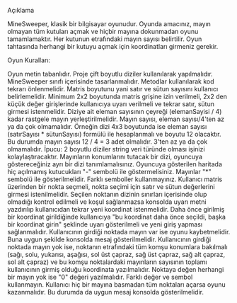 Açıklama

MineSweeper, klasik bir bilgisayar oyunudur. Oyunda amacınız, mayın olmayan tüm kutuları açmak ve hiçbir mayına dokunmadan oyunu tamamlamaktır. 
Her kutunun etrafındaki mayın sayısı belirtilir. Oyun tahtasında herhangi bir kutuyu açmak için koordinatları girmeniz gerekir.

Oyun Kuralları:

Oyun metin tabanlıdır.
Proje çift boyutlu diziler kullanılarak yapılmalıdır.
MineSweeper sınıfı içerisinde tasarlanmalıdır. Metodlar kullanılarak kod tekrarı önlenmelidir.
Matris boyutunu yani satır ve sütun sayısını kullanıcı belirlemelidir. Minimum 2x2 boyutunda matris grişine izin verilmeli, 2x2 den küçük değer girişlerinde kullanıcıya uyarı verilmeli ve tekrar satır, sütun girmesi istenmelidir.
Diziye ait eleman sayısının çeyreği (elemanSayisi / 4) kadar rastgele mayın yerleştirilmelidir. Mayın sayısı, eleman sayısı/4'ten az ya da çok olmamalıdır. Örneğin dizi 4x3 boyutunda ise eleman sayısı (satırSayısı * sütunSayısı) formülü ile hesaplanmalı ve boyutu 12 olacaktır. Bu durumda mayın sayısı 12 / 4 = 3 adet olmalıdır. 3'ten az ya da çok olmamalıdır.
İpucu: 2 boyutlu diziler string veri türünde olması işinizi kolaylaştıracaktır. Mayınların konumlarını tutacak bir dizi, oyuncuya göstereceğiniz ayrı bir dizi tanımlamalısınız.
Oyuncuya gösterilen haritada hiç açılmamış kutucukları "-" sembolü ile göstermelisiniz.
Mayınlar "*" sembolü ile gösterilmelidir. Farklı semboller kullanmayınız.
Kullanıcı matris üzerinden bir nokta seçmeli, nokta seçimi için satır ve sütun değerlerini girmesi istenilmelidir.
Seçilen noktanın dizinin sınırları içerisinde olup olmadığı kontrol edilmeli ve koşul sağlanmazsa konsolda uyarı metni yazdırılıp kullanıcıdan tekrar yeni koordinat istenmelidir.
Daha önce girilmiş bir koordinat girildiğinde kullanıcıya "bu koordinat daha önce seçildi, başka bir koordinat girin" şeklinde uyarı gösterilmeli ve yeni giriş yapması sağlanmalıdır.
Kullanıcının girdiği noktada mayın var ise oyunu kaybetmelidir. Buna uygun şekilde konsolda mesaj gösterilmelidir.
Kullanıcının girdiği noktada mayın yok ise, noktanın etrafındaki tüm komşu konumlara bakılmalı (sağı, solu, yukarısı, aşağısı, sol üst çapraz, sağ üst çapraz, sağ alt çapraz, sol alt çapraz) ve bu komşu noktalardaki mayınların sayısının toplamı kullanıcının girmiş olduğu koordinata yazılmalıdır. Noktaya değen herhangi bir mayın yok ise "0" değeri yazılmalıdır. Farklı değer ve sembol kullanmayın.
Kullanıcı hiç bir mayına basmadan tüm noktaları açarsa oyunu kazanmalıdır. Bu durumda da uygun mesaj konsolda gösterilmelidir.

